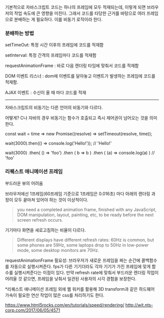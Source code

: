 
기본적으로 자바스크립트 코드는 하나의 프레임에 모두 적재되는데, 이렇게 되면
브라우저의 작업 속도에 큰 영향을 미친다. 그래서 코드를 타당한 근거를 바탕으로 여러 프레임으로 분배하는 게 필요하다. 이를 비동기 로직이라 한다.

### 분배하는 방법
setTimeOut: 특정 시간 이후의 프레임에 코드를 적재함

setInterval: 특정 간격의 프레임마다 코드를 적재함

requestAnimationFrame : 바로 다음 렌더링 타임에 맞춰서 코드를 적재함

DOM 이벤트 리스너 : dom에 이벤트를 달아놓고 이벤트가 발생하는 프레임에 코드를 적재함.

AJAX 이벤트 : 수신이 올 때 마다 코드를 적재

----
자바스크립트의 비동기는 다른 언어의 비동기와 다르다.

어떻게? C나 자바의 경우 비동기는 함수가 호출되고 즉시 제어권이 넘어오는 것을 의미한다. 


<!-- 비동기 함수 중 하나인 프로미즈 -->
const wait = time => new Promise((resolve) => setTimeout(resolve, time));

wait(3000).then(() => console.log('Hello!')); // 'Hello!'

<!-- // 23 resolve에 value를 넣어서 then 인자에 전달 가능 -->

wait(3000)
.then( () => 'foo')
.then ( b => b )
.then ( (a) => console.log(a) ) // 'foo'



### 리퀘스트 애니메이션 프레임
부드러운 뷰의 어려움

브라우저에선 1프레임(60프레임 기준으로 1프레임은 0.016초) 마다 아래의 렌더링 과정이 모두 끝마쳐 있어야 하는 것이 이상적이다.
> you need a completed animation frame, finished with any JavaScript, DOM manipulation, layout, painting, etc, to be ready before the next screen refresh occurs.


기기마다 화면을 새로고침하는 비율이 다르다. 
>Different displays have different refresh rates: 60Hz is common, but some phones are 59Hz, some laptops drop to 50Hz in low-power mode, some desktop monitors are 70Hz.

requestAnimationFrame 필요성: 브라우저가 새로운 프레임을 짜는 순간에 콜백함수를 자동으로 실행시켜준다. fps가 다른 기기더라도 각자 기기가 가진 프레임에 맞게 함수를 실행시켜준다는 이점이 있다. 만약 refresh rate에 맞춰서 부드러운 렌더링 작업이 어려울 것 같으면, 프레임을 낮춰서 일관된 사용자의 시각 경험을 보장한다.

*리퀘스트 애니메이션 프레임 외에 웹 워커를 활용해 3D transform과 같은 하드웨어 가속이 필요한 연산 작업이 많은 css를 처리하기도 한다.

https://www.html5rocks.com/en/tutorials/speed/rendering/
http://wit.nts-corp.com/2017/06/05/4571
